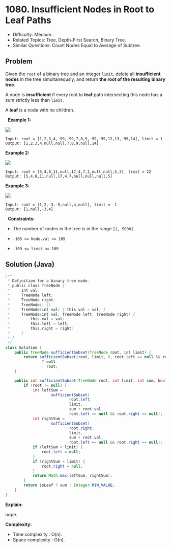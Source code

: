 # 1080. Insufficient Nodes in Root to Leaf Paths

- Difficulty: Medium.
- Related Topics: Tree, Depth-First Search, Binary Tree.
- Similar Questions: Count Nodes Equal to Average of Subtree.

## Problem

Given the ```root``` of a binary tree and an integer ```limit```, delete all **insufficient nodes** in the tree simultaneously, and return **the root of the resulting binary tree**.

A node is **insufficient** if every root to **leaf** path intersecting this node has a sum strictly less than ```limit```.

A **leaf** is a node with no children.

 
**Example 1:**

![](https://assets.leetcode.com/uploads/2019/06/05/insufficient-11.png)

```
Input: root = [1,2,3,4,-99,-99,7,8,9,-99,-99,12,13,-99,14], limit = 1
Output: [1,2,3,4,null,null,7,8,9,null,14]
```

**Example 2:**

![](https://assets.leetcode.com/uploads/2019/06/05/insufficient-3.png)

```
Input: root = [5,4,8,11,null,17,4,7,1,null,null,5,3], limit = 22
Output: [5,4,8,11,null,17,4,7,null,null,null,5]
```

**Example 3:**

![](https://assets.leetcode.com/uploads/2019/06/11/screen-shot-2019-06-11-at-83301-pm.png)

```
Input: root = [1,2,-3,-5,null,4,null], limit = -1
Output: [1,null,-3,4]
```

 
**Constraints:**


	
- The number of nodes in the tree is in the range ```[1, 5000]```.
	
- ```-105 <= Node.val <= 105```
	
- ```-109 <= limit <= 109```



## Solution (Java)

```java
/**
 * Definition for a binary tree node.
 * public class TreeNode {
 *     int val;
 *     TreeNode left;
 *     TreeNode right;
 *     TreeNode() {}
 *     TreeNode(int val) { this.val = val; }
 *     TreeNode(int val, TreeNode left, TreeNode right) {
 *         this.val = val;
 *         this.left = left;
 *         this.right = right;
 *     }
 * }
 */
class Solution {
    public TreeNode sufficientSubset(TreeNode root, int limit) {
        return sufficientSubset(root, limit, 0, root.left == null && root.right == null) < limit
                ? null
                : root;
    }

    public int sufficientSubset(TreeNode root, int limit, int sum, boolean isLeaf) {
        if (root != null) {
            int leftSum =
                    sufficientSubset(
                            root.left,
                            limit,
                            sum + root.val,
                            root.left == null && root.right == null);
            int rightSum =
                    sufficientSubset(
                            root.right,
                            limit,
                            sum + root.val,
                            root.left == null && root.right == null);
            if (leftSum < limit) {
                root.left = null;
            }
            if (rightSum < limit) {
                root.right = null;
            }
            return Math.max(leftSum, rightSum);
        }
        return isLeaf ? sum : Integer.MIN_VALUE;
    }
}
```

**Explain:**

nope.

**Complexity:**

* Time complexity : O(n).
* Space complexity : O(n).
